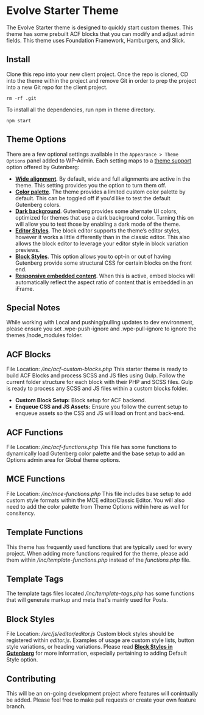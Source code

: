 # Evolve Starter Theme

The Evolve Starter theme is designed to quickly start custom themes. This theme has some prebuilt ACF blocks that you can modify and adjust admin fields. This theme uses Foundation Framework, Hamburgers, and Slick. 

## Install
Clone this repo into your new client project. Once the repo is cloned, CD into the theme within the project and remove Git in order to prep the project into a new Git repo for the client project. 

`rm -rf .git`

To install all the dependencies, run npm in theme directory. 

`npm start`


## Theme Options

There are a few optional settings available in the `Appearance > Theme Options` panel added to WP-Admin. Each setting maps to a [theme support](https://developer.wordpress.org/block-editor/developers/themes/theme-support/) option offered by Gutenberg: 

- [**Wide alignment**](https://developer.wordpress.org/block-editor/developers/themes/theme-support/#wide-alignment). By default, wide and full alignments are active in the theme. This setting provides you the option to turn them off. 
- [**Color palette**](https://developer.wordpress.org/block-editor/developers/themes/theme-support/#block-color-palettes). The theme provides a limited custom color palette by default. This can be toggled off if you'd like to test the default Gutenberg colors. 
- [**Dark background**](https://developer.wordpress.org/block-editor/developers/themes/theme-support/#dark-backgrounds). Gutenberg provides some alternate UI colors, optimized for themes that use a dark background color. Turning this on will allow you to test those by enabling a dark mode of the theme. 
- [**Editor Styles**](https://developer.wordpress.org/block-editor/how-to-guides/themes/theme-support/#editor-styles). The block editor supports the theme’s editor styles, however it works a little differently than in the classic editor. This also allows the block editor to leverage your editor style in block variation previews.
- [**Block Styles**](https://developer.wordpress.org/block-editor/developers/themes/theme-support/#default-block-styles). This option allows you to opt-in or out of having Gutenberg provide some structural CSS for certain blocks on the front end.
- [**Responsive embedded content**](https://developer.wordpress.org/block-editor/developers/themes/theme-support/#responsive-embedded-content). When this is active, embed blocks will automatically reflect the aspect ratio of content that is embedded in an iFrame.

## Special Notes
While working with Local and pushing/pulling updates to dev environment, please ensure you set .wpe-push-ignore and .wpe-pull-ignore to ignore the themes /node_modules folder. 

## ACF Blocks
File Location: */inc/acf-custom-blocks.php*
This starter theme is ready to build ACF Blocks and process SCSS and JS files using Gulp. Follow the current folder structure for each block with their PHP and SCSS files. Gulp is ready to process any SCSS and JS files within a custom blocks folder. 
- **Custom Block Setup:** Block setup for ACF backend.
- **Enqueue CSS and JS Assets:** Ensure you follow the current setup to enqueue assets so the CSS and JS will load on front and back-end. 

## ACF Functions
File Location: */inc/acf-functions.php*
This file has some functions to dynamically load Gutenberg color palette and the base setup to add an Options admin area for Global theme options. 

## MCE Functions
File Location: */inc/mce-functions.php*
This file includes base setup to add custom style formats within the MCE editor/Classic Editor. You will also need to add the color palette from Theme Options within here as well for consitency. 

## Template Functions
This theme has frequently used functions that are typically used for every project. When adding more functions required for the theme, please add them within */inc/template-functions.php* instead of the *functions.php* file. 

## Template Tags
The template tags files located */inc/template-tags.php* has some functions that will generate markup and meta that's mainly used for Posts. 

## Block Styles
File Location: */src/js/editor/editor.js*
Custom block styles should be registered within *editor.js*. Examples of usage are custom style lists, button style variations, or heading variations. Please read [**Block Styles in Gutenberg**](https://www.billerickson.net/block-styles-in-gutenberg/) for more information, especially pertaining to adding Default Style option. 
## Contributing
This will be an on-going development project where features will conintually be added. Please feel free to make pull requests or create your own feature branch. 
